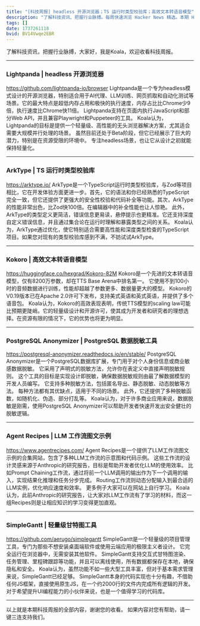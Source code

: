 ```yaml
---
title: "[科技周报] headless 开源浏览器；TS 运行时类型校验库；高效文本转语音模型"
description: "了解科技资讯、把握行业脉搏。每周快速浏览 Hacker News 精选。本期 Hacker Newsletter 地址：https://www.daemonology.net/hn-daily/"
tags: []
date: 1737261118
bvid: BV14Vwqe2EBR
---
```

了解科技资讯，把握行业脉搏，大家好，我是Koala，欢迎收看科技周报。

---

### Lightpanda | headless 开源浏览器
https://github.com/lightpanda-io/browser
Lightpanda是一个专为headless模式设计的开源浏览器，特别适合用于AI代理、LLM训练、网页抓取和自动化测试等场景。它的最大特点是超低内存占用和极快的执行速度，内存占比比Chrome少9倍，执行速度比Chrome快11倍。 Lightpanda支持在页面内执行JavaScript和部分Web API，并且兼容Playwright和Puppeteer的工具。 Koala认为，Lightpanda的目标是提供一个轻量级、高性能的无头浏览器解决方案，尤其适合需要大规模并行处理的场景。 虽然目前还处于Beta阶段，但它已经展示了巨大的潜力，特别是在资源受限的环境中。 专注headless场景，也让它从设计之初就能保持轻量化。

---

### ArkType | TS 运行时类型校验库
https://arktype.io/
ArkType是一个TypeScript运行时类型校验库，与Zod等项目相比，它在开发体验方面更进一步。首先，它的语法和你已经熟悉的TypeScript完全一致，但它还提供了更强大的安全性校验和代码补全等功能。其次，ArkType的性能非常出色，比Zod快100倍。在编辑器中的补全性能也让人惊艳。 此外，ArkType的类型定义更简洁，错误信息更易读，悬停提示也更精准。它还支持深度自定义错误信息，并且通过集合论在运行时理解和暴露类型之间的关系。 Koala认为，ArkType通过优化，使它特别适合需要高性能和深度类型检查的TypeScript项目。如果您对现有的类型校验库感到不满，不妨试试ArkType。

---

### Kokoro | 高效文本转语音模型
https://huggingface.co/hexgrad/Kokoro-82M
Kokoro是一个先进的文本转语音模型，仅有8200万参数，却在TTS Base Arena中排名第一。 它使用不到100小时的音频数据进行训练，性能却超越了参数更多、数据量更大的模型。 Kokoro的V0.19版本已在Apache 2.0许可下发布，支持美式英语和英式英语，并提供了多个语音包。 Koala认为，Kokoro的高效表现表明，传统TTS模型的scaling law可能比预期更陡峭。它的轻量级设计和开源许可，使其成为开发者和研究者的理想选择。在资源有限的情况下，它的优势也将更为明显。

---

### PostgreSQL Anonymizer | PostgreSQL 数据脱敏工具
https://postgresql-anonymizer.readthedocs.io/en/stable/
PostgreSQL Anonymizer是一个PostgreSQL数据库扩展，专门用于对个人身份信息或商业敏感数据脱敏。 它采用了声明式的脱敏方法，允许你在表定义中直接声明脱敏规则。 这个工具的目标是实现设计即脱敏，确保数据脱敏规则由最了解数据模型的开发人员编写。 它支持多种脱敏方法，包括匿名导出、静态脱敏、动态脱敏等方法。 每种方法都有其优缺点，适用于不同的场景。 此外，它还提供了多种脱敏函数，如随机化、伪造、部分打乱等。 Koala认为，对于许多商业应用来说，数据脱敏是刚需，使用PostgreSQL Anonymizer可以帮助开发者快速开发出安全健壮的脱敏逻辑。

---

### Agent Recipes | LLM 工作流图文示例
https://www.agentrecipes.com/
Agent Recipes是一个提供了LLM工作流图文示例的合集网站，包含了多种LLM工作流的示意图和代码示例。 这些工作流的设计灵感来源于Anthropic的研究报告，目标是帮助开发者优化LLM的使用效率。 比如Prompt Chaining工作流，通过将前一个LLM调用的输出作为下一个调用的输入，实现结果化推理和任务分步完成。 Routing工作流则动态分配输入到最合适的LLM实例，优化响应速度和效率。 更多例子大家可以在网站上自行学习。 Koala认为，此前Anthropic的研究报告，让大家对LLM工作流有了学习的材料，而这一组Recipes则是让相应知识的学习变得更加直观。

---

### SimpleGantt | 轻量级甘特图工具
https://github.com/aerugo/simplegantt
SimpleGantt是一个轻量级的项目管理工具，专门为那些不想安装桌面端软件或使用云端应用的极限主义者设计。 它完全运行在浏览器中，无需安装其他软件。 SimpleGantt支持交互式甘特图渲染、任务管理、里程碑跟踪等功能，并且可以离线使用，所有数据都保存在本地，确保隐私和安全。 Koala认为，虽然功能不如一些大型工具丰富，但对于基本需求管理来说，SimpleGantt已经足够。 SimpleGantt本身的代码实现也十分有趣，不借助任何JS框架，直接使用原生JS，在一个约2000行的文件内完成所有逻辑的开发。 对于希望提升UI编程能力的小伙伴来说，也是一个值得学习的代码库。

---

以上就是本期科技周报的全部内容，谢谢您的收看。 如果内容对您有帮助，请一键三连支持我们。

